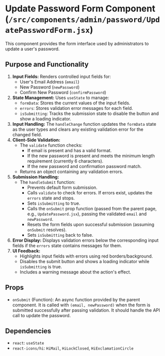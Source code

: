 # Update Password Form Component (`/src/components/admin/password/UpdatePasswordForm.jsx`)

This component provides the form interface used by administrators to update a user's password.

## Purpose and Functionality

1.  **Input Fields:** Renders controlled input fields for:
    - User's Email Address (`email`)
    - New Password (`newPassword`)
    - Confirm New Password (`confirmPassword`)
2.  **State Management:** Uses `useState` to manage:
    - `formData`: Stores the current values of the input fields.
    - `errors`: Stores validation error messages for each field.
    - `isSubmitting`: Tracks the submission state to disable the button and show a loading indicator.
3.  **Input Handling:** The `handleChange` function updates the `formData` state as the user types and clears any existing validation error for the changed field.
4.  **Client-Side Validation:**
    - The `validate` function checks:
      - If email is present and has a valid format.
      - If the new password is present and meets the minimum length requirement (currently 6 characters).
      - If the new password and confirmation password match.
    - Returns an object containing any validation errors.
5.  **Submission Handling:**
    - The `handleSubmit` function:
      - Prevents default form submission.
      - Calls `validate` to check for errors. If errors exist, updates the `errors` state and stops.
      - Sets `isSubmitting` to true.
      - Calls the `onSubmit` prop function (passed from the parent page, e.g., `UpdatePassword.jsx`), passing the validated `email` and `newPassword`.
      - Resets the form fields upon successful submission (assuming `onSubmit` resolves).
      - Sets `isSubmitting` back to false.
6.  **Error Display:** Displays validation errors below the corresponding input fields if the `errors` state contains messages for them.
7.  **UI Feedback:**
    - Highlights input fields with errors using red borders/background.
    - Disables the submit button and shows a loading indicator while `isSubmitting` is true.
    - Includes a warning message about the action's effect.

## Props

- `onSubmit` (Function): An async function provided by the parent component. It is called with `(email, newPassword)` when the form is submitted successfully after passing validation. It should handle the API call to update the password.

## Dependencies

- `react`: `useState`
- `react-icons/hi`: `HiMail`, `HiLockClosed`, `HiExclamationCircle`
